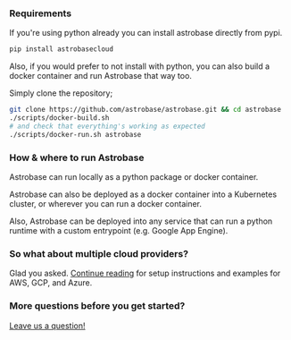 ### Requirements

If you're using python already you can install astrobase directly from pypi.

```sh
pip install astrobasecloud
```

Also, if you would prefer to not install with python, you can also build a docker container and run Astrobase that way too.

Simply clone the repository;

```sh
git clone https://github.com/astrobase/astrobase.git && cd astrobase
./scripts/docker-build.sh
# and check that everything's working as expected
./scripts/docker-run.sh astrobase
```

### How & where to run Astrobase

Astrobase can run locally as a python package or docker container.

Astrobase can also be deployed as a docker container into a Kubernetes cluster, or wherever you can run a docker container.

Also, Astrobase can be deployed into any service that can run a python runtime with a custom entrypoint (e.g. Google App Engine).

### So what about multiple cloud providers?

Glad you asked. [Continue reading](../quickstart) for setup instructions and examples for AWS, GCP, and Azure.

### More questions before you get started?

[Leave us a question!](https://github.com/astrobase/astrobase/issues/new?assignees=&labels=question&template=question.md&title=%5BQUESTION%5D)

